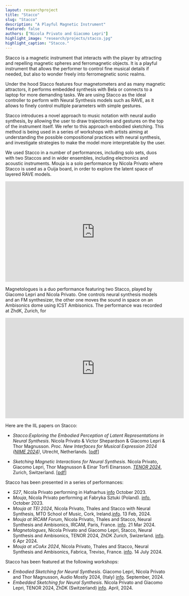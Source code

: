 ```yaml
---
layout: researchproject
title: "Stacco"
slug: "Stacco"
description: "A Playful Magnetic Instrument"
featured: false
authors: ["Nicola Privato and Giacomo Lepri"]
highlight_image: "research/projects/stacco.jpg"
highlight_caption: "Stacco."
---
```


<script>
  import CaptionedImage from "../../components/Images/CaptionedImage.svelte"
</script>

Stacco is a magnetic instrument that interacts with the player by attracting and repelling magnetic spheres and ferromagnetic objects. It is a playful instrument that allows the performer to control fine musical details if needed, but also to wonder freely into ferromegnetic sonic realms. 

<CaptionedImage
  src="research/projects/Staccov2_3.jpg"
  alt="Stacco V2"
  caption="Stacco V2"/>

<CaptionedImage
  src="research/projects/Staccov2_2.jpg"
  alt="Stacco V2"
  caption="Stacco V2"/>

<CaptionedImage
  src="research/projects/Staccov2.jpg"
  alt="Stacco V2"
  caption="Stacco V2"/>


<CaptionedImage
  src="research/projects/Staccov1.jpg"
  alt="Stacco V1"
  caption="Stacco V1"/>



Under the hood Stacco features four magnetometers and as many magnetic attractors, it performs embedded synthesis with Bela or connects to a laptop for more demanding tasks. We are using Stacco as the ideal controller to perform with Neural Synthesis models such as RAVE, as it allows to finely control multiple parameters with simple gestures.


<CaptionedImage
  src="research/projects/Stacco3.jpg"
  alt="Stacco V2"
  caption="Stacco V2"/>

Stacco introduces a novel approach to music notation with neural audio synthesis, by allowing the user to draw trajectories and gestures on the top of the instrument itself. We refer to this approach embodied sketching. This method is being used in a series of workshops with artists aiming at understanding the possible compositional practices with neural synthesis, and investigate strategies to make the model more interpretable by the user.


<CaptionedImage
  src="research/projects/Staccoscore1.jpg"
  alt="a Stacco score"
  caption="A score for Stacco"/>

<CaptionedImage
  src="research/projects/Staccoscore2.jpg"
  alt="a Stacco score"
  caption="A score for Stacco"/>


We used Stacco in a number of performances, including solo sets, duos with two Staccos and in wider ensembles, including electronics and acoustic instruments. Mouja is a solo performance by Nicola Privato where Stacco is used as a Ouija board, in order to explore the latent space of layered RAVE models.

<iframe width="560" height="315" src="https://www.youtube.com/embed/4qbK3cw3E5M?si=-LNYQC0hdTsBElk7" title="YouTube video player" frameborder="0" allow="accelerometer; autoplay; clipboard-write; encrypted-media; gyroscope; picture-in-picture; web-share" referrerpolicy="strict-origin-when-cross-origin" allowfullscreen></iframe>

Magnetologues is a duo performance featuring two Stacco, played by Giacomo Lepri and Nicola Privato. One controls neural synthesis models and an FM synthesizer, the other one moves the sound in space on an Ambisonics dome using ICST Ambisonics. The performance was recorded at ZhdK, Zurich, for 

<iframe width="560" height="315" src="https://www.youtube.com/embed/Bt3O-jhSqiU?si=meVtDnsyksBRQZwY" title="YouTube video player" frameborder="0" allow="accelerometer; autoplay; clipboard-write; encrypted-media; gyroscope; picture-in-picture; web-share" referrerpolicy="strict-origin-when-cross-origin" allowfullscreen></iframe>


Here are the IIL papers on Stacco:

- _Stacco:Exploring the Embodied Perception of Latent Representations in Neural Synthesis_. Nicola Privato & Victor Shepardson & Giacomo Lepri & Thor Magnusson. *Proc. New Interfaces for Musical Expression 2024 ([NIME 2024](https://www.nime2024.org/))*, Utrecht, Netherlands. [[pdf](http://iil.is/pdf/2024_nime_Stacco_Exploring_the_Embodied_Perception_of_Latent_Representations_in_Neural_Synthesis.pdf)]

- _Sketching Magnetic Interactions for Neural Synthesis_. Nicola Privato, Giacomo Lepri, Thor Magnusson & Einar Torfi Einarsson. *[TENOR 2024](https://www.zhdk.ch/veranstaltung/53135)*, Zurich, Switzerland. [[pdf](http://iil.is/pdf/2024_tenor_sketching_magnetic_interactions.pdf)]


Stacco has been presented in a series of performances:

- _S27_, Nicola Privato performing in Hafnarhus [info](https://www.facebook.com/photo/?fbid=10232747883386342&set=a.1537457363270) October 2023.
- _Mouja_, Nicola Privato performing at Fabryka Sztuki (Poland). [info](https://actinout.pl/music-events/nicola-privato/), October 2023.
- _Mouja at TEI 2024_, Nicola Privato, Thales and Stacco with Neural Synthesis, MTO School of Music, Cork, Ireland.[info](https://dl.acm.org/doi/fullHtml/10.1145/3623509.3635328/). 13 Feb, 2024.
- _Mouja at IRCAM Forum_, Nicola Privato, Thales and Stacco, Neural Synthesis and Ambisonics, IRCAM, Paris, France.
[info](https://forum.ircam.fr/article/mouja/). 21 Mar 2024.
- _Magnetologues_, Nicola Privato and Giacomo Lepri, Stacco, Neural Synthesis and Ambisonics, TENOR 2024, ZhDK Zurich, Swizerland. [info](https://www.zhdk.ch/veranstaltung/53135). 6 Apr 2024.
- _Mouja at xCoAx 2024_, Nicola Privato, Thales and Stacco, Neural Synthesis and Ambisonics, Fabrica, Treviso, France.
[info](https://2024.xcoax.org/pdf/privato.pdf). 14 July 2024.


Stacco has been featured at the following workshops:

- *Embodied Sketching for Neural Synthesis*. Giacomo Lepri, Nicola Privato and Thor Magnusson, Audio Mostly 2024, (Italy) [info](https://audiomostly.com/2024/program/). September, 2024.
- *Embedded Sketching for Neural Synthesis*. Nicola Privato and Giacomo Lepri, TENOR 2024, ZhDK (Switzerland) [info](https://www.zhdk.ch/veranstaltung/53135). April, 2024.




